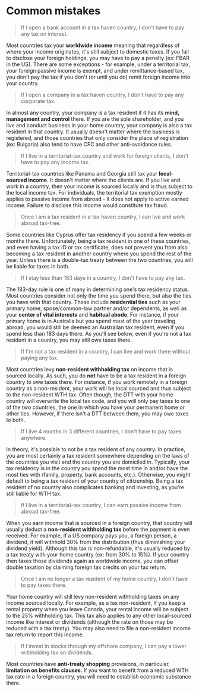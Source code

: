 # Common mistakes

> If I open a bank account in a tax haven country, I don't have to pay any tax on interest.

Most countries tax your **worldwide income** meaning that regardless of where your income originates, it's still subject to domestic taxes. If you fail to disclose your foreign holdings, you may have to pay a penalty (ex: FBAR in the US). There are some exceptions - for example, under a territorial tax, your foreign passive income is exempt, and under remittance-based tax, you don't pay the tax if you don't (or until you do) remit foreign income into your country.

> If I open a company in a tax haven country, I don't have to pay any corporate tax.

In almost any country, your company is a tax resident if it has its **mind, management and control** there. If you are the sole shareholder, and you live and conduct business in your home country, your company is also a tax resident in that country. It usually doesn't matter where the business is registered, and those countries that only consider the place of registration (ex: Bulgaria) also tend to have CFC and other anti-avoidance rules.

> If I live in a territorial-tax country and work for foreign clients, I don't have to pay any income tax.

Territorial-tax countries like Panama and Georgia still tax your **local-sourced income**. It doesn't matter where the clients are. If you live and work in a country, then your income is sourced locally and is thus subject to the local income tax. For individuals, the territorial tax exemption mostly applies to passive income from abroad - it does not apply to active earned income. Failure to disclose this income would constitute tax fraud.

> Once I am a tax resident in a tax haven country, I can live and work abroad tax-free.

Some countries like Cyprus offer tax residency if you spend a few weeks or months there. Unfortunately, being a tax resident in one of these countries, and even having a tax ID or tax certificate, does not prevent you from also becoming a tax resident in another country where you spend the rest of the year. Unless there is a double-tax treaty between the two countries, you will be liable for taxes in both.

> If I stay less than 183 days in a country, I don't have to pay any tax.

The 183-day rule is one of many in determining one's tax residency status. Most countries consider not only the time you spend there, but also the ties you have with that country. These include **residential ties** such as your primary home, spose/common-law partner and/or dependents, as well as your **center of vital interests** and **habitual abode**. For instance, if your primary home is in Australia but you spend most of the year traveling abroad, you would still be deemed an Australian tax resident, even if you spend less than 183 days there. As you'll see below, even if you're not a tax resident in a country, you may still owe taxes there.

> If I'm not a tax resident in a country, I can live and work there without paying any tax.

Most countries levy **non-resident withholding tax** on income that is sourced locally. As such, you do **not** have to be a tax resident in a foreign country to owe taxes there. For instance, if you work remotely in a foreign country as a non-resident, your work will be local sourced and thus subject to the non-resident WTH tax. Often though, the DTT with your home country will overwrite the local tax code, and you will only pay taxes to one of the two countries, the one in which you have your permanent home or other ties. However, if there isn't a DTT between them, you may owe taxes to both.

> If I live 4 months in 3 different countries, I don't have to pay taxes anywhere.

In theory, it's possible to not be a tax resident of any country. In practice, you are most certainly a tax resident somewhere depending on the laws of the countries you visit and the country you are domiciled in. Typically, your tax residency is in the country you spend the most time in and/or have the most ties with (family, property, bank accounts, etc.). Otherwise, you might default to being a tax resident of your country of citizenship. Being a tax resident of no country also complicates banking and investing, as you're still liable for WTH tax.

> If I live in a territorial-tax country, I can earn passive income from abroad tax-free.

When you earn income that is sourced in a foreign country, that country will usually deduct a **non-resident withholding tax** before the payment is even received. For example, if a US company pays you, a foreign person, a dividend, it will withhold 30% from the distribution (thus diminishing your dividend yield). Although this tax is non-refundable, it's usually reduced by a tax treaty with your home country (ex: from 30% to 15%). If your country then taxes those dividends again as worldwide income, you can offset double taxation by claiming foreign tax credits on your tax return.

> Once I am no longer a tax resident of my home country, I don't have to pay taxes there.

Your home country will still levy non-resident withholding taxes on any income sourced locally. For example, as a tax non-resident, if you keep a rental property when you leave Canada, your rental income will be subject to the 25% withholding tax. This tax also applies to any other local-sourced income like interest or dividends (although the rate on those may be reduced with a tax treaty). You may also need to file a non-resident income tax return to report this income.

> If I invest in stocks through my offshore company, I can pay a lower withholding tax on dividends.

Most countries have **anti-treaty shopping** provisions, in particular, **limitation on benefits clauses**. If you want to benefit from a reduced WTH tax rate in a foreign country, you will need to establish economic substance there.
